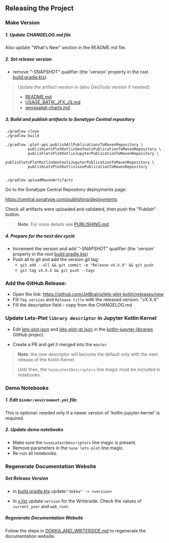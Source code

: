 ## Releasing the Project

### Make Version

##### 1. Update CHANGELOG.md file
Also update "What's New" section in the README.md file.

##### 2. Set release version

- remove _"-SNAPSHOT"_ qualifier (the 'version' property in the root [build.gradle.kts](../build.gradle.kts)).

> Update the artifact version in (also GeoTools version if needed): 
>  - [README.md](../README.md)
>  - [USAGE_BATIK_JFX_JS.md](../USAGE_BATIK_JFX_JS.md)
>  - [geospatial-charts.md](../Writerside/topics/geospatial_charts.md).

##### 3. Build and publish artifacts to Sonatype Central repository
                           
```shell
./gradlew clean
./gradlew build

./gradlew :plot-api:publishAllPublicationsToMavenRepository \
          publishLetsPlotKotlinGeoToolsPublicationToMavenRepository \
          publishletsPlotKotlinJupyterPublicationToMavenRepository \
          publishletsPlotKotlinGeotoolsJupyterPublicationToMavenRepository \
          publishLetsPlotKotlinJsonPublicationToMavenRepository


./gradlew uploadMavenArtifacts
```
Go to the Sonatype Central Repository deployments page:

https://central.sonatype.com/publishing/deployments

Check all artifacts were uploaded and validated, then push the "Publish" button.

> **Note**: For more details see [PUBLISHING.md](PUBLISHING.md).


##### 4. Prepare for the next dev cycle

- Increment the version and add _"-SNAPSHOT"_ qualifier (the 'version' property in the root [build.gradle.kts](../build.gradle.kts))
- Push all to git and add the version git tag:
  - `git add --all && git commit -m "Release vX.X.X" && git push`
  - `git tag vX.X.X && git push --tags`
              

### Add the GitHub Release:

* Open the link: https://github.com/JetBrains/lets-plot-kotlin/releases/new
* Fill `Tag version` and `Release title` with the released version: "vX.X.X"
* Fill the description field - copy from the CHANGELOG.md

### Update Lets-Plot `library descriptor` in Jupyter Kotlin Kernel

- Edit [lets-plot.json](https://github.com/Kotlin/kotlin-jupyter-libraries/blob/master/lets-plot.json) and
  [lets-plot-gt.json](https://github.com/Kotlin/kotlin-jupyter-libraries/blob/master/lets-plot-gt.json)
  in the [kotlin-jupyter-libraries](https://github.com/Kotlin/kotlin-jupyter-libraries) GitHub project.

- Create a PR and get it merged into the `master`

> **Note**: the new descriptor will become the default only with the next release of the Kotlin Kernel.
>
> Until then, the `%useLatestDescriptors` line magic must be included in notebooks.


### Demo Notebooks

##### 1. Edit `binder/environment.yml` file.

This is optional: needed only if a newer version of 'kotlin-jupyter-kernel' is required.

##### 2. Update demo notebooks

- Make sure the `%useLatestDescriptors` line magic is present.
- Remove parameters in the `%use lets-plot` line magic.
- Re-run all notebooks.


### Regenerate Documentation Website
      
##### Set Release Version

- In [build.gradle.kts](../build.gradle.kts) update:`"dokka" -> <version>`

- In [v.list](../Writerside/v.list) update `version` for the Writerside.
  Check the values of `current_year` and `web_root`.

##### Regenerate Documentation Website
                                      
Follow the steps in [DOKKA_AND_WRITERSIDE.md](DOKKA_AND_WRITERSIDE.md) to regenerate the documentation website.
